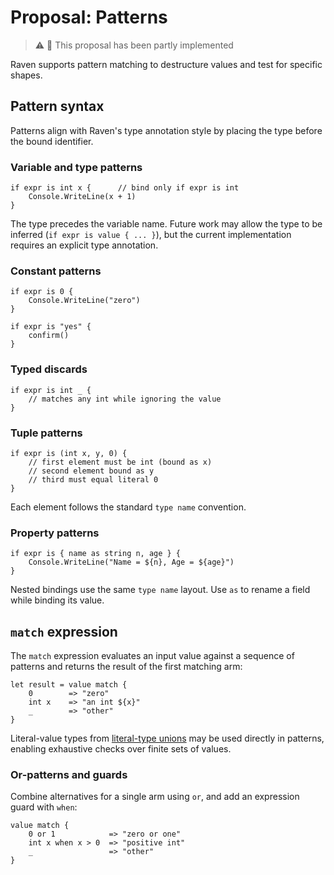 # Proposal: Patterns

> ⚠️ 🧩 This proposal has been partly implemented

Raven supports pattern matching to destructure values and test for specific shapes.

## Pattern syntax

Patterns align with Raven's type annotation style by placing the type before the
bound identifier.

### Variable and type patterns

```raven
if expr is int x {      // bind only if expr is int
    Console.WriteLine(x + 1)
}
```

The type precedes the variable name. Future work may allow the type to be
inferred (`if expr is value { ... }`), but the current implementation requires an
explicit type annotation.

### Constant patterns

```raven
if expr is 0 {
    Console.WriteLine("zero")
}

if expr is "yes" {
    confirm()
}
```

### Typed discards

```raven
if expr is int _ {
    // matches any int while ignoring the value
}
```

### Tuple patterns

```raven
if expr is (int x, y, 0) {
    // first element must be int (bound as x)
    // second element bound as y
    // third must equal literal 0
}
```

Each element follows the standard `type name` convention.

### Property patterns

```raven
if expr is { name as string n, age } {
    Console.WriteLine("Name = ${n}, Age = ${age}")
}
```

Nested bindings use the same `type name` layout. Use `as` to rename a field while binding its value.

## `match` expression

The `match` expression evaluates an input value against a sequence of patterns and returns the result of the first matching arm:

```raven
let result = value match {
    0        => "zero"
    int x    => "an int ${x}"
    _        => "other"
}
```

Literal-value types from [literal-type unions](literal-types.md) may be used directly in patterns, enabling exhaustive checks over finite sets of values.

### Or-patterns and guards

Combine alternatives for a single arm using `or`, and add an expression guard with `when`:

```raven
value match {
    0 or 1            => "zero or one"
    int x when x > 0  => "positive int"
    _                 => "other"
}
```

